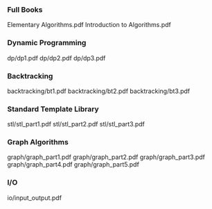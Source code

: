 ### Full Books
Elementary Algorithms.pdf
Introduction to Algorithms.pdf

### Dynamic Programming
dp/dp1.pdf
dp/dp2.pdf
dp/dp3.pdf

### Backtracking
backtracking/bt1.pdf
backtracking/bt2.pdf
backtracking/bt3.pdf

### Standard Template Library
stl/stl_part1.pdf
stl/stl_part2.pdf
stl/stl_part3.pdf

### Graph Algorithms
graph/graph_part1.pdf
graph/graph_part2.pdf
graph/graph_part3.pdf
graph/graph_part4.pdf
graph/graph_part5.pdf

### I/O
io/input_output.pdf
